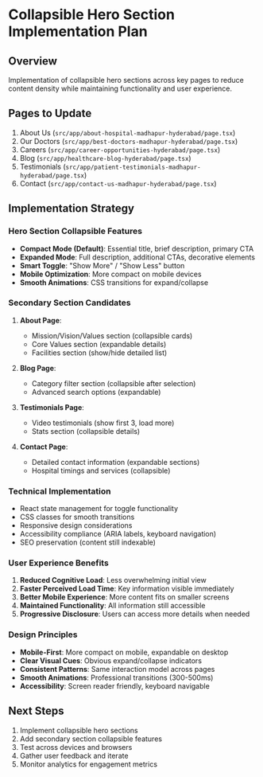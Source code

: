 # Collapsible Hero Section Implementation Plan

## Overview
Implementation of collapsible hero sections across key pages to reduce content density while maintaining functionality and user experience.

## Pages to Update
1. About Us (`src/app/about-hospital-madhapur-hyderabad/page.tsx`)
2. Our Doctors (`src/app/best-doctors-madhapur-hyderabad/page.tsx`)
3. Careers (`src/app/career-opportunities-hyderabad/page.tsx`)
4. Blog (`src/app/healthcare-blog-hyderabad/page.tsx`)
5. Testimonials (`src/app/patient-testimonials-madhapur-hyderabad/page.tsx`)
6. Contact (`src/app/contact-us-madhapur-hyderabad/page.tsx`)

## Implementation Strategy

### Hero Section Collapsible Features
- **Compact Mode (Default)**: Essential title, brief description, primary CTA
- **Expanded Mode**: Full description, additional CTAs, decorative elements
- **Smart Toggle**: "Show More" / "Show Less" button
- **Mobile Optimization**: More compact on mobile devices
- **Smooth Animations**: CSS transitions for expand/collapse

### Secondary Section Candidates
1. **About Page**:
   - Mission/Vision/Values section (collapsible cards)
   - Core Values section (expandable details)
   - Facilities section (show/hide detailed list)

2. **Blog Page**:
   - Category filter section (collapsible after selection)
   - Advanced search options (expandable)

3. **Testimonials Page**:
   - Video testimonials (show first 3, load more)
   - Stats section (collapsible details)

4. **Contact Page**:
   - Detailed contact information (expandable sections)
   - Hospital timings and services (collapsible)

### Technical Implementation
- React state management for toggle functionality
- CSS classes for smooth transitions
- Responsive design considerations
- Accessibility compliance (ARIA labels, keyboard navigation)
- SEO preservation (content still indexable)

### User Experience Benefits
1. **Reduced Cognitive Load**: Less overwhelming initial view
2. **Faster Perceived Load Time**: Key information visible immediately
3. **Better Mobile Experience**: More content fits on smaller screens
4. **Maintained Functionality**: All information still accessible
5. **Progressive Disclosure**: Users can access more details when needed

### Design Principles
- **Mobile-First**: More compact on mobile, expandable on desktop
- **Clear Visual Cues**: Obvious expand/collapse indicators
- **Consistent Patterns**: Same interaction model across pages
- **Smooth Animations**: Professional transitions (300-500ms)
- **Accessibility**: Screen reader friendly, keyboard navigable

## Next Steps
1. Implement collapsible hero sections
2. Add secondary section collapsible features
3. Test across devices and browsers
4. Gather user feedback and iterate
5. Monitor analytics for engagement metrics